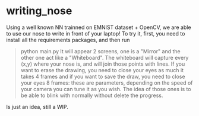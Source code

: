 # writing_nose

Using a well known NN trainned on EMNIST dataset + OpenCV, we are able to use our nose to write in front of your laptop!
To try it, first, you need to install all the requirements packages, and then run
> python main.py
It will appear 2 screens, one is a "Mirror" and the other one act like a "Whiteboard". The whiteboard will capture every (x,y) where your nose is, and will join those points with lines.
If you want to erase the drawing, you need to close your eyes as much it takes 4 frames and if you want to save the draw, you need to close your eyes 8 frames: these are parameters, depending on the speed of your camera you can tune it as you wish. The idea of those ones is to be able to blink with normally without delete the progress.

Is just an idea, still a WIP.
